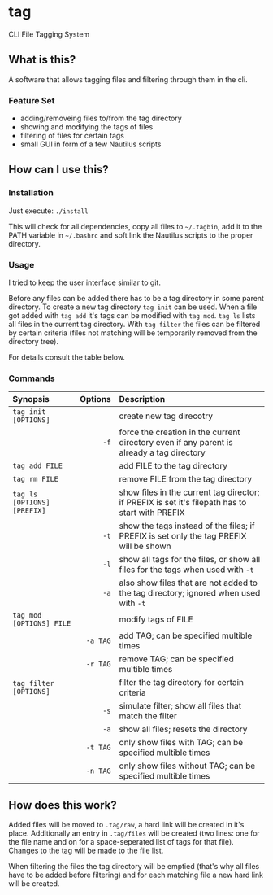 # tag
CLI File Tagging System

## What is this?
A software that allows tagging files and filtering through them in the cli.

### Feature Set
- adding/removeing files to/from the tag directory
- showing and modifying the tags of files
- filtering of files for certain tags
- small GUI in form of a few Nautilus scripts

## How can I use this?
### Installation
Just execute:
`./install`

This will check for all dependencies, copy all files to `~/.tagbin`, add it to the PATH variable in `~/.bashrc` and soft link the Nautilus scripts to the proper directory.

### Usage

I tried to keep the user interface similar to git. 

Before any files can be added there has to be a tag directory in some parent directory. To create a new tag directory `tag init` can be used.
When a file got added with `tag add` it's tags can be modified with `tag mod`.
`tag ls` lists all files in the current tag directory. With `tag filter` the files can be filtered by certain criteria (files not matching will be temporarily removed from the directory tree).

For details consult the table below.

### Commands

| Synopsis | Options | Description |
| :--- | ---: | :--- |
| `tag init [OPTIONS]` | | create new tag direcotry |
| | `-f` | force the creation in the current directory even if any parent is already a tag directory |
| `tag add FILE` | | add FILE to the tag directory |
| `tag rm FILE` | | remove FILE from the tag directory |
| `tag ls [OPTIONS] [PREFIX]` | | show files in the current tag director; if PREFIX is set it's filepath has to start with PREFIX |
| | `-t` | show the tags instead of the files; if PREFIX is set only the tag PREFIX will be shown |
| | `-l` | show all tags for the files, or show all files for the tags when used with `-t` |
| | `-a` | also show files that are not added to the tag directory; ignored when used with `-t` |
| `tag mod [OPTIONS] FILE` | | modify tags of FILE |
| | `-a TAG` | add TAG; can be specified multible times |
| | `-r TAG` | remove TAG; can be specified multible times |
| `tag filter [OPTIONS]` | | filter the tag directory for certain criteria |
| | `-s` | simulate filter; show all files that match the filter |
| | `-a` | show all files; resets the directory |
| | `-t TAG` | only show files with TAG; can be specified multible times |
| | `-n TAG` | only show files without TAG; can be specified multible times |

## How does this work?

Added files will be moved to `.tag/raw`, a hard link will be created in it's place. Additionally an entry in `.tag/files` will be created (two lines: one for the file name and on for a space-seperated list of tags for that file).
Changes to the tag will be made to the file list.

When filtering the files the tag directory will be emptied (that's why all files have to be added before filtering) and for each matching file a new hard link will be created.
